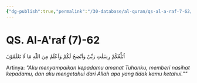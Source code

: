 ```yaml
---
{"dg-publish":true,"permalink":"/30-database/al-quran/qs-al-a-raf-7-62/"}
---
```



# QS. Al-A'raf (7)-62
اُبَلِّغُكُمْ رِسٰلٰتِ رَبِّيْ وَاَنْصَحُ لَكُمْ وَاَعْلَمُ مِنَ اللّٰهِ مَا لَا تَعْلَمُوْنَ 

Artinya: *"Aku menyampaikan kepadamu amanat Tuhanku, memberi nasihat kepadamu, dan aku mengetahui dari Allah apa yang tidak kamu ketahui.”"*
